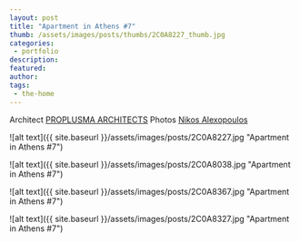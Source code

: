 ```yaml
---
layout: post
title: "Apartment in Athens #7"
thumb: /assets/images/posts/thumbs/2C0A8227_thumb.jpg
categories:
 - portfolio
description:
featured:
author: 
tags:
 - the-home
---
```


<p class="credits">
    <span class="title">Architect</span>
        <span class="contributor"><a href="https://proplusma.com/">PROPLUSMA ARCHITECTS</a></span>
    <span class="title">Photos</span>
        <span class="contributor"><a href="https://www.nikosalexopoulos.com/">Nikos Alexopoulos</a></span> 
</p>

![alt text]({{ site.baseurl }}/assets/images/posts/2C0A8227.jpg "Apartment in Athens #7")

![alt text]({{ site.baseurl }}/assets/images/posts/2C0A8038.jpg "Apartment in Athens #7")

![alt text]({{ site.baseurl }}/assets/images/posts/2C0A8367.jpg "Apartment in Athens #7")

![alt text]({{ site.baseurl }}/assets/images/posts/2C0A8327.jpg "Apartment in Athens #7")
